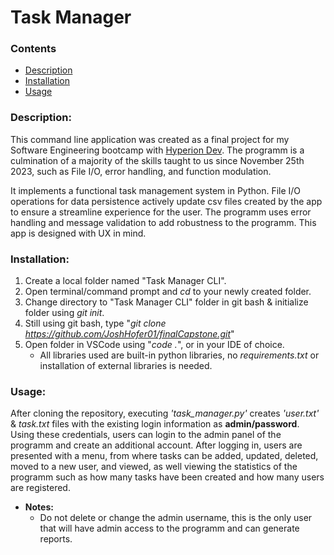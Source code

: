 # Task Manager

### **Contents**
- [Description](#description)
- [Installation](#installation)
- [Usage](#usage)

### Description:
This command line application was created as a final project for my Software Engineering bootcamp with <a title="View Josh's Bootcamp Portfolio" href="https://www.hyperiondev.com/portfolio/JO23090009573/">Hyperion Dev</a>. The programm is a culmination of a majority of the skills taught to us since November 25th 2023, such as File I/O, error handling, and function modulation.

It implements a functional task management system in Python. File I/O operations for data persistence actively update csv files created by the app to ensure a streamline experience for the user. The programm uses error handling and message validation to add robustness to the programm. This app is designed with UX in mind.

### Installation:
1. Create a local folder named "Task Manager CLI".
2. Open terminal/command prompt and *cd* to your newly created folder.
3. Change directory to "Task Manager CLI" folder in git bash & initialize folder using *git init*.
4. Still using git bash, type "*git clone https://github.com/JoshHofer01/finalCapstone.git*"
5. Open folder in VSCode using "*code .*", or in your IDE of choice.
    + All libraries used are built-in python libraries, no *requirements.txt* or installation of external libraries is needed.

### Usage:
After cloning the repository, executing *'task_manager.py'* creates *'user.txt'* & *task.txt* files with the existing login information as **admin/password**. Using these credentials, users can login to the admin panel of the programm and create an additional account.
After logging in, users are presented with a menu, from where tasks can be added, updated, deleted, moved to a new user, and viewed, as well viewing the statistics of the programm such as how many tasks have been created and how many users are registered.

+ **Notes:**
    + Do not delete or change the admin username, this is the only user that will have admin access to the programm and can generate reports.